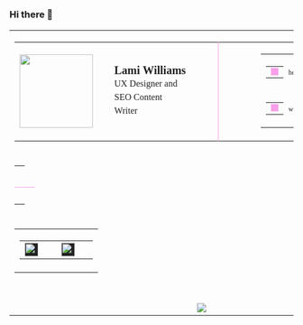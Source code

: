 ### Hi there 👋

<!--
**LamiWilliams/LamiWilliams** is a ✨ _special_ ✨ repository because its `README.md` (this file) appears on your GitHub profile.

Here are some ideas to get you started:

- 🔭 I’m currently working on ...
- 🌱 I’m currently learning ...
- 👯 I’m looking to collaborate on ...
- 🤔 I’m looking for help with ...
- 💬 Ask me about ...
- 📫 How to reach me: ...
- 😄 Pronouns: ...
- ⚡ Fun fact: ...
-->
<table cellpadding="0" cellspacing="0" class="sc-gPEVay eQYmiW" style="vertical-align: -webkit-baseline-middle; font-size: large; font-family: &quot;Trebuchet MS&quot;;"><tbody><tr><td><table cellpadding="0" cellspacing="0" class="sc-gPEVay eQYmiW" style="vertical-align: -webkit-baseline-middle; font-size: large; font-family: &quot;Trebuchet MS&quot;;"><tbody><tr><td width="150" style="vertical-align: middle;"><span class="sc-kgAjT cuzzPp" style="margin-right: 20px; display: block;"><img src="https://drive.google.com/uc?id=1Vgj2UqdpjMQc76u21PJEd2UwMScb-q1I" role="presentation" width="130" class="sc-cHGsZl bHiaRe" style="max-width: 130px;"></span></td><td style="vertical-align: middle;"><h3 color="#222222" class="sc-fBuWsC eeihxG" style="margin: 0px; font-size: 20px; color: rgb(34, 34, 34);"><span>Lami</span><span>&nbsp;</span><span>Williams</span></h3><p color="#222222" font-size="large" class="sc-fMiknA bxZCMx" style="margin: 0px; color: rgb(34, 34, 34); font-size: 16px; line-height: 24px;"><span>UX Designer and SEO Content Writer</span></p></td><td width="30"><div style="width: 30px;"></div></td><td color="#F79FE9" direction="vertical" width="1" class="sc-jhAzac hmXDXQ" style="width: 1px; border-bottom: none; border-left: 1px solid rgb(247, 159, 233);"></td><td width="30"><div style="width: 30px;"></div></td><td style="vertical-align: middle;"><table cellpadding="0" cellspacing="0" class="sc-gPEVay eQYmiW" style="vertical-align: -webkit-baseline-middle; font-size: large; font-family: &quot;Trebuchet MS&quot;;"><tbody><tr height="25" style="vertical-align: middle;"><td width="30" style="vertical-align: middle;"><table cellpadding="0" cellspacing="0" class="sc-gPEVay eQYmiW" style="vertical-align: -webkit-baseline-middle; font-size: large; font-family: &quot;Trebuchet MS&quot;;"><tbody><tr><td style="vertical-align: bottom;"><span color="#F79FE9" width="11" class="sc-jlyJG bbyJzT" style="display: block; background-color: rgb(247, 159, 233);"><img src="https://cdn2.hubspot.net/hubfs/53/tools/email-signature-generator/icons/email-icon-2x.png" color="#F79FE9" width="13" class="sc-iRbamj blSEcj" style="display: block; background-color: rgb(247, 159, 233);"></span></td></tr></tbody></table></td><td style="padding: 0px;"><a href="mailto:hello.olamidewilliams@gmail.com" color="#222222" class="sc-gipzik iyhjGb" style="text-decoration: none; color: rgb(34, 34, 34); font-size: 12px;"><span>hello.olamidewilliams@gmail.com</span></a></td></tr><tr height="25" style="vertical-align: middle;"><td width="30" style="vertical-align: middle;"><table cellpadding="0" cellspacing="0" class="sc-gPEVay eQYmiW" style="vertical-align: -webkit-baseline-middle; font-size: large; font-family: &quot;Trebuchet MS&quot;;"><tbody><tr><td style="vertical-align: bottom;"><span color="#F79FE9" width="11" class="sc-jlyJG bbyJzT" style="display: block; background-color: rgb(247, 159, 233);"><img src="https://cdn2.hubspot.net/hubfs/53/tools/email-signature-generator/icons/link-icon-2x.png" color="#F79FE9" width="13" class="sc-iRbamj blSEcj" style="display: block; background-color: rgb(247, 159, 233);"></span></td></tr></tbody></table></td><td style="padding: 0px;"><a href="//www.olamidewilliams.com" color="#222222" class="sc-gipzik iyhjGb" style="text-decoration: none; color: rgb(34, 34, 34); font-size: 12px;"><span>www.olamidewilliams.com</span></a></td></tr></tbody></table></td></tr></tbody></table></td></tr><tr><td><table cellpadding="0" cellspacing="0" class="sc-gPEVay eQYmiW" style="vertical-align: -webkit-baseline-middle; font-size: large; font-family: &quot;Trebuchet MS&quot;; width: 100%;"><tbody><tr><td height="30"></td></tr><tr><td color="#F79FE9" direction="horizontal" height="1" class="sc-jhAzac hmXDXQ" style="width: 100%; border-bottom: 1px solid rgb(247, 159, 233); border-left: none; display: block;"></td></tr><tr><td height="30"></td></tr></tbody></table></td></tr><tr><td><table cellpadding="0" cellspacing="0" class="sc-gPEVay eQYmiW" style="vertical-align: -webkit-baseline-middle; font-size: large; font-family: &quot;Trebuchet MS&quot;; width: 100%;"><tbody><tr><td style="text-align: right; vertical-align: top;"><table cellpadding="0" cellspacing="0" class="sc-gPEVay eQYmiW" style="vertical-align: -webkit-baseline-middle; font-size: large; font-family: &quot;Trebuchet MS&quot;; display: inline-block;"><tbody><tr style="text-align: right;"><td><a href="https://www.twitter.com/Lami_Williams" color="#222222" class="sc-hzDkRC kpsoyz" style="display: inline-block; padding: 0px; background-color: rgb(34, 34, 34);"><img src="https://cdn2.hubspot.net/hubfs/53/tools/email-signature-generator/icons/twitter-icon-2x.png" alt="twitter" color="#222222" height="24" class="sc-bRBYWo ccSRck" style="background-color: rgb(34, 34, 34); max-width: 135px; display: block;"></a></td><td width="5"><div></div></td><td><a href="https://www.linkedin.com/in/olamide-williams" color="#222222" class="sc-hzDkRC kpsoyz" style="display: inline-block; padding: 0px; background-color: rgb(34, 34, 34);"><img src="https://cdn2.hubspot.net/hubfs/53/tools/email-signature-generator/icons/linkedin-icon-2x.png" alt="linkedin" color="#222222" height="24" class="sc-bRBYWo ccSRck" style="background-color: rgb(34, 34, 34); max-width: 135px; display: block;"></a></td><td width="5"><div></div></td></tr></tbody></table></td></tr></tbody></table></td></tr><tr><td height="30"></td></tr><tr><td style="text-align: center;"><span style="display: block; text-align: center;"><a target="_blank" rel="noopener noreferrer" href="//www.olamidewilliams.com" color="#fbfbfb" class="sc-fAjcbJ byigni" style="border-width: initial; border-style: none; border-color: initial; display: inline-block; background-color: transparent; color: rgb(34, 34, 34); font-weight: 700; text-decoration: none; text-align: center; line-height: 1; font-size: 12px; border-radius: 3px;"><img src="https://drive.google.com/uc?id=1GKQWw21jUBUGKlnrpFkN8WaxKPetDaVH" role="presentation" class="sc-caSCKo jjNSwx" style="text-decoration: none; max-width: 728px;"></a></span></td></tr></tbody></table>
